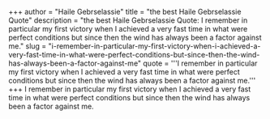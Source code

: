 +++
author = "Haile Gebrselassie"
title = "the best Haile Gebrselassie Quote"
description = "the best Haile Gebrselassie Quote: I remember in particular my first victory when I achieved a very fast time in what were perfect conditions but since then the wind has always been a factor against me."
slug = "i-remember-in-particular-my-first-victory-when-i-achieved-a-very-fast-time-in-what-were-perfect-conditions-but-since-then-the-wind-has-always-been-a-factor-against-me"
quote = '''I remember in particular my first victory when I achieved a very fast time in what were perfect conditions but since then the wind has always been a factor against me.'''
+++
I remember in particular my first victory when I achieved a very fast time in what were perfect conditions but since then the wind has always been a factor against me.
